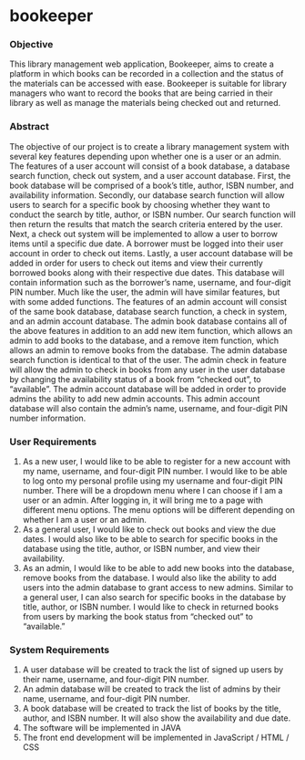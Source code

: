 # bookeeper

### Objective
This library management web application, Bookeeper, aims to create a platform in which books can be recorded in a collection and the status of the materials can be accessed with ease. 
Bookeeper is suitable for library managers who want to record the books that are being carried in their library as well as manage the materials being checked out and returned.

### Abstract 
The objective of our project is to create a library management system with several key features depending upon whether one is a user or an admin. 
The features of a user account will consist of a book database, a database search function, check out system, and a user account database. 
First, the book database will be comprised of a book’s title, author, ISBN number, and availability information. 
Secondly, our database search function will allow users to search for a specific book by choosing whether they want to conduct the search by title, author, or ISBN number. 
Our search function will then return the results that match the search criteria entered by the user. 
Next, a check out system will be implemented to allow a user to borrow items until a specific due date. 
A borrower must be logged into their user account in order to check out items. 
Lastly, a user account database will be added in order for users to check out items and view their currently borrowed books along with their respective due dates. 
This database will contain information such as the borrower’s name, username, and four-digit PIN number.
Much like the user, the admin will have similar features, but with some added functions. 
The features of an admin account will consist of the same book database, database search function, a check in system, and an admin account database. 
The admin book database contains all of the above features in addition to an add new item function, which allows an admin to add books to the database, and a remove item function, which allows an admin to remove books from the database. 
The admin database search function is identical to that of the user. 
The admin check in feature will allow the admin to check in books from any user in the user database by changing the availability status of a book from “checked out”, to “available”. 
The admin account database will be added in order to provide admins the ability to add new admin accounts. 
This admin account database will also contain the admin’s name, username, and four-digit PIN number information. 

### User Requirements
1. As a new user, I would like to be able to register for a new account with my name, username, and four-digit PIN number. I would like to be able to log onto my personal profile using my username and four-digit PIN number. There will be a dropdown menu where I can choose if I am a user or an admin. After logging in, it will bring me to a page with different menu options. The menu options will be different depending on whether I am a user or an admin.
3. As a general user, I would like to check out books and view the due dates. I would also like to be able to search for specific books in the database using the title, author, or ISBN number, and view their availability. 
4. As an admin, I would like to be able to add new books into the database, remove books from the database. I would also like the ability to add users into the admin database to grant access to new admins. Similar to a general user, I can also search for specific books in the database by title, author, or ISBN number. I would like to check in returned books from users by marking the book status from “checked out” to “available.”

### System Requirements
1. A user database will be created to track the list of signed up users by their name, username, and four-digit PIN number.
2. An admin database will be created to track the list of admins by their name, username, and four-digit PIN number.
3. A book database will be created to track the list of books by the title, author, and ISBN number. It will also show the availability and due date.
4. The software will be implemented in JAVA
5. The front end development will be implemented in JavaScript / HTML / CSS
